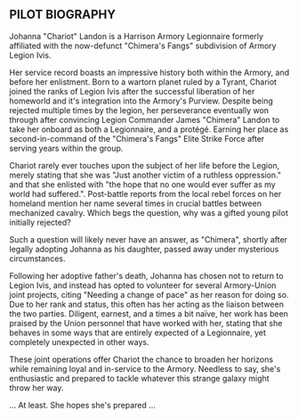 ## PILOT BIOGRAPHY
Johanna "Chariot" Landon is a Harrison Armory Legionnaire formerly affiliated with the now-defunct "Chimera's Fangs" subdivision of Armory Legion Ivis. 

Her service record boasts an impressive history both within the Armory, and before her enlistment. Born to a wartorn planet ruled by a Tyrant, Chariot joined the ranks of Legion Ivis after the successful liberation of her homeworld and it's integration into the Armory's Purview. Despite being rejected multiple times by the legion, her perseverance eventually won through after convincing Legion Commander James "Chimera" Landon to take her onboard as both a Legionnaire, and a protégé. Earning her place as second-in-command of the "Chimera's Fangs" Elite Strike Force after serving years within the group.

 Chariot rarely ever touches upon the subject of her life before the Legion, merely stating that she was "Just another victim of a ruthless oppression." and that she enlisted with "the hope that no one would ever suffer as my world had suffered.". Post-battle reports from the local rebel forces on her homeland mention her name several times in crucial battles between mechanized cavalry. Which begs the question, why was a gifted young pilot initially rejected? 

Such a question will likely never have an answer, as "Chimera", shortly after legally adopting Johanna as his daughter, passed away under mysterious circumstances. 

Following her adoptive father's death, Johanna has chosen not to return to Legion Ivis, and instead has opted to volunteer for several Armory-Union joint projects, citing "Needing a change of pace" as her reason for doing so. Due to her rank and status, this often has her acting as the liaison between the two parties. Diligent, earnest, and a times a bit naïve, her work has been praised by the Union personnel that have worked with her, stating that she behaves in some ways that are entirely expected of a Legionnaire, yet completely unexpected in other ways.

These joint operations offer Chariot the chance to broaden her horizons while remaining loyal and in-service to the Armory. Needless to say, she's enthusiastic and prepared to tackle whatever this strange galaxy might throw her way. 

... At least. She hopes she's prepared ...
